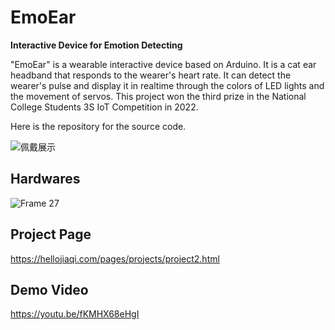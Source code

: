 # EmoEar
**Interactive Device for Emotion Detecting**

"EmoEar" is a wearable interactive device based on Arduino. It is a cat ear headband that responds to the wearer's heart rate. It can detect the wearer's pulse and display it in realtime through the colors of LED lights and the movement of servos. This project won the third prize in the National College Students 3S IoT Competition in 2022. 

Here is the repository for the source code.

![佩戴展示](https://github.com/marycheung021213/EmoEar/assets/106864918/8edec363-1b40-491d-8aa6-61efc336f737)

## Hardwares
![Frame 27](https://github.com/marycheung021213/EmoEar/assets/106864918/2b20a1c3-8abc-45f9-b718-8fb2b0aafe16)

## Project Page
https://hellojiaqi.com/pages/projects/project2.html

## Demo Video
https://youtu.be/fKMHX68eHgI
